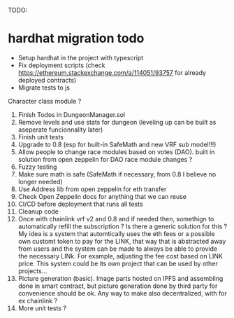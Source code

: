TODO:


# hardhat migration todo
- Setup hardhat in the project with typescript
- Fix deployment scripts (check https://ethereum.stackexchange.com/a/114051/93757 for already deployed contracts)
- Migrate tests to js

Character class module ?

1. Finish Todos in DungeonManager.sol
2. Remove levels and use stats for dungeon (leveling up can be built as aseperate funcionnality later)
3. Finish unit tests
4. Upgrade to 0.8 (esp for built-in SafeMath and new VRF sub model!!!)
5. Allow people to change race modules based on votes (DAO). built in solution from open zeppelin for DAO race module changes ?
6. Fuzzy testing
7. Make sure math is safe (SafeMath if necessary, from 0.8 I believe no longer needed)
8.  Use Address lib from open zeppelin for eth transfer
9. Check Open Zeppelin docs for anything that we can reuse
10. CI/CD before deployment that runs all tests
11. Cleanup code
12. Once with chainlink vrf v2 and 0.8 and if needed then, somethign to automatically refill the subscription ? Is there a generic solution for this ?
My idea is a system that automtically uses the eth fees or a possible own customt token to pay for the LINK, that way that is abstracted away from users
and the system can be made to always be able to provide the necessary LINk. For example, adjusting the fee cost based on LINK price. This system could be its
own project that can be used by other projects...
1.   Picture generation (basic). Image parts hosted on IPFS and assembling done in smart contract, but picture generation done by third party for convenience should be ok. Any way to make also decentralized, with for ex chainlink ?
2.  More unit tests ?